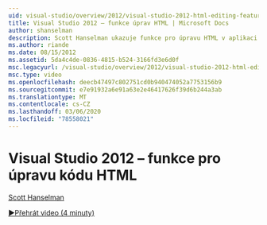 ```yaml
---
uid: visual-studio/overview/2012/visual-studio-2012-html-editing-features
title: Visual Studio 2012 – funkce úprav HTML | Microsoft Docs
author: shanselman
description: Scott Hanselman ukazuje funkce pro úpravu HTML v aplikaci Visual Studio 2012.
ms.author: riande
ms.date: 08/15/2012
ms.assetid: 5da4c4de-0836-4815-b524-3166fd3e6d0f
msc.legacyurl: /visual-studio/overview/2012/visual-studio-2012-html-editing-features
msc.type: video
ms.openlocfilehash: deecb47497c802751cd0b940474052a7753156b9
ms.sourcegitcommit: e7e91932a6e91a63e2e46417626f39d6b244a3ab
ms.translationtype: MT
ms.contentlocale: cs-CZ
ms.lasthandoff: 03/06/2020
ms.locfileid: "78558021"
---
```

# <a name="visual-studio-2012-html-editing-features"></a>Visual Studio 2012 – funkce pro úpravu kódu HTML

[Scott Hanselman](https://github.com/shanselman)

[&#9654;Přehrát video (4 minuty)](https://channel9.msdn.com/Blogs/ASP-NET-Site-Videos/visual-studio-2012-html-editing-features)
